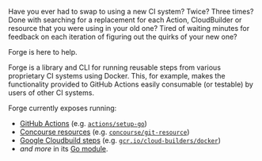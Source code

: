 Have you ever had to swap to using a new CI system? Twice? Three times? Done with searching for a replacement for each Action, CloudBuilder or resource that you were using in your old one? Tired of waiting minutes for feedback on each iteration of figuring out the quirks of your new one?

Forge is here to help.

Forge is a library and CLI for running reusable steps from various proprietary CI systems using Docker. This, for example, makes the functionality provided to GitHub Actions easily consumable (or testable) by users of other CI systems.

Forge currently exposes running:

- [GitHub Actions](github-actions.md) (e.g. [`actions/setup-go`](https://github.com/actions/setup-go))
- [Concourse resources](concourse.md) (e.g. [`concourse/git-resource`](https://github.com/concourse/git-resource))
- [Google Cloudbuild steps](google-cloudbuild.md) (e.g. [`gcr.io/cloud-builders/docker`](https://cloud.google.com/build/docs/building/build-containers))
- _and more_ in its [Go module](module.md).
